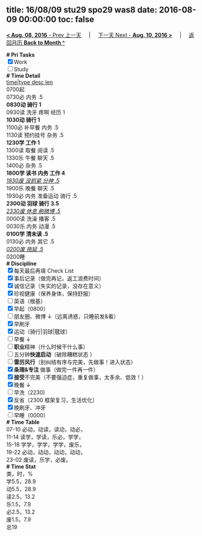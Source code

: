 title: 16/08/09 stu29 spo29 was8
date: 2016-08-09 00:00:00
toc: false
---
[**< Aug. 08, 2016** - Prev 上一天](/lifelogs/2016/08/d08.html) &nbsp; &nbsp; | &nbsp; &nbsp; [下一天 Next - **Aug. 10, 2016 >**](/lifelogs/2016/08/d10.html) &nbsp; &nbsp; |  &nbsp; &nbsp; [返回月历 **Back to Month ^**](/lifelogs/2016/08/index.html)
<br/><div><b># Pri Tasks</b></div><div><input checked="true" type="checkbox"/>Work</div><div><input type="checkbox"/>Study</div><div><b># Time Detail</b></div><div><u>time|type desc len</u></div><div>0700起</div><div>0730必 内务 .5</div><div><b>0830动 骑行 1</b></div><div>0930读 洗牙 疼啊 经历 1</div><div><b>1030动 骑行 1</b></div><div>1100必 补早餐 内务 .5</div><div>1130读 预约挂号 杂务 .5</div><div><b>1230学 工作 1</b></div><div>1300读 取餐 阅读 .5</div><div>1330乐 午餐 聊天 .5</div><div>1400必 杂务 .5</div><div><b>1800学 读书 内务 工作 4</b></div><div><u><i>1830废 没抓紧 分神 .5</i></u></div><div>1900乐 晚餐 聊天 .5</div><div>1930必 内务 准备运动 骑行 .5</div><div><b>2300动 羽球 骑行 3.5</b></div><div><u><i>2330废 休息 刷微博 .5</i></u></div><div>0000读 洗澡 播客 .5</div><div>0030乐 内务 动漫 .5</div><div><b>0100学 清未读 .5</b></div><div>0130必 内务 其它 .5</div><div><u><i>0200废 拖延 .5</i></u></div><div>0200睡</div><div><b># Discipline</b></div><div><input checked="true" type="checkbox"/>每天最后再填 Check List</div><div><input checked="true" type="checkbox"/>事后记录（做完再记，返工浪费时间）</div><div><input checked="true" type="checkbox"/>诚信记录（失实的记录，没存在意义）</div><div><input checked="true" type="checkbox"/>珍视健康（保养身体，保持舒服）</div><div><input type="checkbox"/>英语（根基）</div><div><input checked="true" type="checkbox"/>早起（0800）</div><div><input type="checkbox"/>朋友圈、微博 ↓（远离诱惑，只睡前发&amp;看）</div><div><input checked="true" type="checkbox"/>早刷牙</div><div><input checked="true" type="checkbox"/>运动（骑行|羽球|毽球）</div><div><input type="checkbox"/>早餐 ↓</div><div><input type="checkbox"/><b>职业</b>精神（什么时候干什么事）</div><div><input type="checkbox"/>五分钟<b>快速启动</b>（破除糟糕状态 ）</div><div><input type="checkbox"/><b>雷厉风行</b>（别纠结有序与完美，先做事！进入状态）</div><div><input checked="true" type="checkbox"/><b>条理&amp;专注</b> 做事（做完一件再一件）</div><div><input checked="true" type="checkbox"/><b>接受</b>不完美（不要强迫症，重复做事，太多余、低效！）</div><div><input checked="true" type="checkbox"/>晚餐 ↓</div><div><input type="checkbox"/>早洗（2230)</div><div><input checked="true" type="checkbox"/>反省（2300 框架复习，生活优化）</div><div><input checked="true" type="checkbox"/>晚刷牙、冲牙</div><div><input type="checkbox"/>早睡（0000）</div><div><b># Time Table</b></div><div>07-10 必动，动读，读动，动必，</div><div>11-14 读学，学读，乐必，学学，</div><div>15-18 学学，学学，学学，废乐，</div><div>19-22 必动，动动，动动，动动，</div><div>23-02 废读，乐学，必废。</div><div><b># Time Stat</b></div><div>类，时，%</div><div>学5.5，28.9</div><div>动5.5，28.9</div><div>读2.5，13.2</div><div>乐1.5，7.9</div><div>必2.5，13.2</div><div>废1.5，7.9</div><div>总19</div>